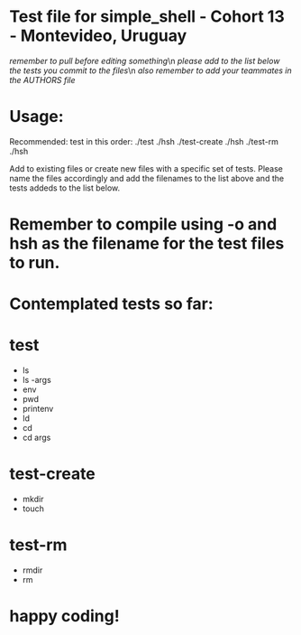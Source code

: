 # Test file for simple_shell - Cohort 13 - Montevideo, Uruguay
*remember to pull before editing something*\n
*please add to the list below the tests you commit to the files*\n
*also remember to add your teammates in the AUTHORS file*

# Usage: 
Recommended: test in this order:
./test ./hsh
./test-create ./hsh
./test-rm ./hsh

Add to existing files or create new files with a specific set of tests. Please name the files accordingly and add the filenames to the list above and the tests addeds to the list below.

# Remember to compile using -o and hsh as the filename for the test files to run. 

# Contemplated tests so far:
# test
- ls
- ls -args
- env
- pwd
- printenv
- ld
- cd
- cd args

# test-create
- mkdir
- touch

# test-rm
- rmdir
- rm

# happy coding!
